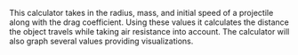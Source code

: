 This calculator takes in the radius, mass, and initial speed of a projectile along with the drag coefficient.
Using these values it calculates the distance the object travels while taking air resistance into account.
The calculator will also graph several values providing visualizations.
